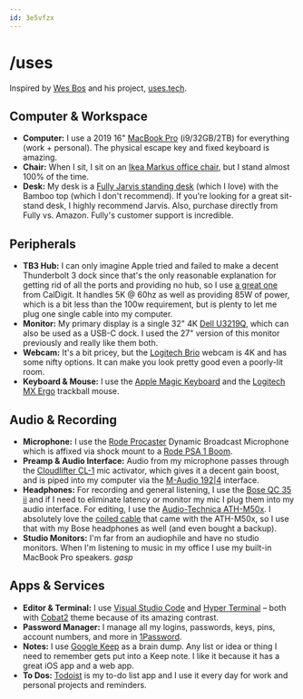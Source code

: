 ```yaml
---
id: 3e5vfzx
---
```


# /uses

Inspired by [Wes Bos](https://wesbos.com/) and his project, [uses.tech](https://uses.tech).

## Computer & Workspace

- **Computer:** I use a 2019 16" [MacBook Pro](https://www.apple.com/shop/buy-mac/macbook-pro/16-inch-space-gray-2.3ghz-8-core-processor-1tb#) (i9/32GB/2TB) for everything (work + personal). The physical escape key and fixed keyboard is amazing.
- **Chair:** When I sit, I sit on an [Ikea Markus office chair](https://www.ikea.com/us/en/p/markus-office-chair-vissle-dark-gray-90289172/), but I stand almost 100% of the time.
- **Desk:** My desk is a [Fully Jarvis standing desk](https://www.fully.com/jarvis-frame-only.html) (which I love) with the Bamboo top (which I don't recommend). If you're looking for a great sit-stand desk, I highly recommend Jarvis. Also, purchase directly from Fully vs. Amazon. Fully's customer support is incredible.

## Peripherals

- **TB3 Hub:** I can only imagine Apple tried and failed to make a decent Thunderbolt 3 dock since that's the only reasonable explanation for getting rid of all the ports and providing no hub, so I use [a great one](https://amzn.to/3cVrQYf) from CalDigit. It handles 5K @ 60hz as well as providing 85W of power, which is a bit less than the 100w requirement, but is plenty to let me plug one single cable into my computer.
- **Monitor:** My primary display is a single 32" 4K [Dell U3219Q](https://amzn.to/3aJTo0Y), which can also be used as a USB-C dock. I used the 27" version of this monitor previously and really like them both.
- **Webcam:** It's a bit pricey, but the [Logitech Brio](https://amzn.to/2W4drlG) webcam is 4K and has some nifty options. It can make you look pretty good even a poorly-lit room.
- **Keyboard & Mouse:** I use the [Apple Magic Keyboard](https://amzn.to/2VHSYEc) and the [Logitech MX Ergo](https://amzn.to/2W1vsB3) trackball mouse.

## Audio & Recording

- **Microphone:** I use the [Rode Procaster](https://amzn.to/3cWOI9L) Dynamic Broadcast Microphone which is affixed via shock mount to a [Rode PSA 1 Boom](https://amzn.to/3aJCWht).
- **Preamp & Audio Interface:** Audio from my microphone passes through the [Cloudlifter CL-1](https://amzn.to/3eXFc7W) mic activator, which gives it a decent gain boost, and is piped into my computer via the [M-Audio 192|4](https://amzn.to/2KJBjFH) interface.
- **Headphones:** For recording and general listening, I use the [Bose QC 35 ii](https://amzn.to/3cRzx1n) and if I need to eliminate latency or monitor my mic I plug them into my audio interface. For editing, I use the [Audio-Technica ATH-M50x](https://amzn.to/2W2G2HR). I absolutely love the [coiled cable](https://amzn.to/35eGlDF) that came with the ATH-M50x, so I use that with my Bose headphones as well (and even bought a backup).
- **Studio Monitors:** I'm far from an audiophile and have no studio monitors. When I'm listening to music in my office I use my built-in MacBook Pro speakers. _gasp_

## Apps & Services

- **Editor & Terminal:** I use [Visual Studio Code](https://code.visualstudio.com/) and [Hyper Terminal](https://hyper.is/) – both with [Cobat2](https://github.com/wesbos/cobalt2-vscode) theme because of its amazing contrast.
- **Password Manager:** I manage all my logins, passwords, keys, pins, account numbers, and more in [1Password](https://1password.com/).
- **Notes:** I use [Google Keep](https://keep.google.com/) as a brain dump. Any list or idea or thing I need to remember gets put into a Keep note. I like it because it has a great iOS app and a web app.
- **To Dos:** [Todoist](https://todoist.com/) is my to-do list app and I use it every day for work and personal projects and reminders.

<!-- ## Tech Stack

- **Code:** This site is built on [Vue.js](https://vuejs.org/) using the static site generator, [Gridsome](https://gridsome.org/), with content served from markdown files.
- **Hosting:** I use and love and recommend [Netlify](https://www.netlify.com/).
- **Domain:** I buy my domains on [Google Domains](https://domains.google.com/) and then transfer them to [Cloudflare](https://www.cloudflare.com/) to renew them at cost. I also use Cloudflare DNS. -->
